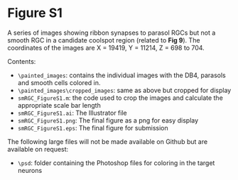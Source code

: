 # Figure S1

A series of images showing ribbon synapses to parasol RGCs but not a smooth RGC in a candidate coolspot region (related to **Fig 9**). The coordinates of the images are X = 19419, Y = 11214, Z = 698 to 704.

Contents:
- `\painted_images`: contains the individual images with the DB4, parasols and smooth cells colored in.
- `\painted_images\cropped_images`: same as above but cropped for display
- `smRGC_FigureS1.m`: the code used to crop the images and calculate the appropriate scale bar length
- `smRGC_FigureS1.ai`: The Illustrator file
- `smRGC_FigureS1.png`: The final figure as a png for easy display
- `smRGC_FigureS1.eps`: The final figure for submission


The following large files will not be made available on Github but are available on request:
- `\psd`: folder containing the Photoshop files for coloring in the target neurons